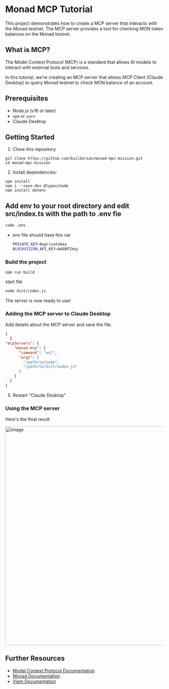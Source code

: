 # Monad MCP Tutorial

This project demonstrates how to create a MCP server that interacts with the Monad testnet. The MCP server provides a tool for checking MON token balances on the Monad testnet.

## What is MCP?

The Model Context Protocol (MCP) is a standard that allows AI models to interact with external tools and services. 

In this tutorial, we're creating an MCP server that allows MCP Client (Claude Desktop) to query Monad testnet to check MON balance of an account.

## Prerequisites

- Node.js (v16 or later)
- `npm` or `yarn`
- Claude Desktop

## Getting Started

1. Clone this repository

```shell
git clone https://github.com/buildorian/monad-mpc-mission.git
cd monad-mpc-mission
```

2. Install dependencies:

```
npm install
npm i --save-dev @types/node
npm install dotenv
```

## Add env to your root directory and edit src/index.ts with the path to .env fie
```bash
code .env
```
- env file should have this var
  ```bash
  PRIVATE_KEY=0xprivatekey
  BLOCKVISION_API_KEY=AddAPIkey
  ```

### Build the project

```shell
npm run build
```

start file

```bash
node dist/index.js
```
The server is now ready to use!

### Adding the MCP server to Claude Desktop

Add details about the MCP server and save the file.

```json
{
  {
"mcpServers": {
    "monad-mcp": {
      "command": "wsl",
      "args": [
        "/path/to/node",
        "/path/to/dist/index.js"
      ]
    }
  }
}
```

5. Restart "Claude Desktop"

### Using the MCP server

Here's the final result

<img width="694" alt="image" src="https://github.com/user-attachments/assets/1eebe1e8-c65b-4014-9dda-c7fd8a51e5f9" />


## Further Resources

- [Model Context Protocol Documentation](https://modelcontextprotocol.io/introduction)
- [Monad Documentation](https://docs.monad.xyz/)
- [Viem Documentation](https://viem.sh/)

